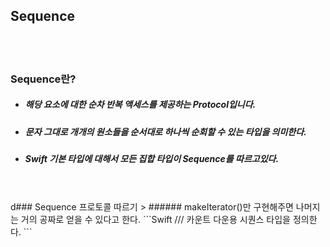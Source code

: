 ## Sequence

<br>
<br>

### Sequence란?
- ##### 해당 요소에 대한 순차 반복 액세스를 제공하는 Protocol입니다.
- ##### 문자 그대로 개개의 원소들을 순서대로 하나씩 순회할 수 있는 타입을 의미한다.
- ##### Swift 기본 타입에 대해서 모든 집합 타입이 Sequence를 따르고있다.

<br>
<Br>
d### Sequence 프로토콜 따르기
> ###### makeIterator()만 구현해주면 나머지는 거의 공짜로 얻을 수 있다고 한다.
```Swift
/// 카운트 다운용 시퀀스 타입을 정의한다.
```
